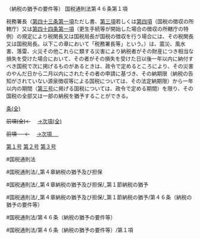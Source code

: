 （納税の猶予の要件等）
国税通則法第４６条第１項

税務署長（[第四十三条第一項](国税通則法＿＿＿＿＿第４３条第１項)ただし書、[第三項](国税通則法＿＿＿＿＿第４６条第３項)若しくは[第四項](国税通則法＿＿＿＿＿第４６条第４項)（国税の徴収の所轄庁）又は[第四十四条第一項](国税通則法＿＿＿＿＿第４４条第１項)（更生手続等が開始した場合の徴収の所轄庁の特例）の規定により税関長又は国税局長が国税の徴収を行う場合には、その税関長又は国税局長。以下この章において「税務署長等」という。）は、震災、風水害、落雷、火災その他これらに類する災害により納税者がその財産につき相当な損失を受けた場合において、その者がその損失を受けた日以後一年以内に納付すべき国税で次に掲げるものがあるときは、政令で定めるところにより、その災害のやんだ日から二月以内にされたその者の申請に基づき、その納期限（納税の告知がされていない源泉徴収等による国税については、その法定納期限）から一年以内の期間（[第三号](国税通則法＿＿＿＿＿第４６条第１項第３号)に掲げる国税については、政令で定める期間）を限り、その国税の全部又は一部の納税を猶予することができる。

[条(全)](国税通則法＿＿＿＿＿第４６条_.md)

~~前項(全)←~~　  [→次項(全)](国税通則法＿＿＿＿＿第４６条第２項_.md)

~~前項 　 ←~~　  [→次項 　 ](国税通則法＿＿＿＿＿第４６条第２項.md)

[第１号](国税通則法＿＿＿＿＿第４６条第１項第１号.md)  [第２号](国税通則法＿＿＿＿＿第４６条第１項第２号.md)  [第３号](国税通則法＿＿＿＿＿第４６条第１項第３号.md)  

#国税通則法

#国税通則法/_第４章納税の猶予及び担保

#国税通則法/_第４章納税の猶予及び担保/_第１節納税の猶予

#国税通則法/_第４章納税の猶予及び担保/_第１節納税の猶予/第４６条（納税の猶予の要件等）

#国税通則法/第４６条（納税の猶予の要件等）

#国税通則法/第４６条（納税の猶予の要件等）/第１項

